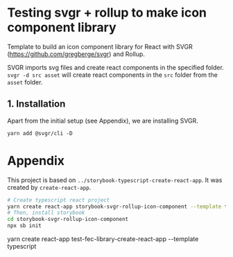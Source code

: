 # Testing svgr + rollup to make icon component library

Template to build an icon component library for React with SVGR (https://github.com/gregberge/svgr) and Rollup.

SVGR imports svg files and create react components in the specified folder. `svgr -d src asset` will create react components in the `src` folder from the `asset` folder.

## 1. Installation

Apart from the initial setup (see Appendix), we are installing SVGR.

```yarn
yarn add @svgr/cli -D
```

# Appendix

This project is based on `../storybook-typescript-create-react-app`. It was created by `create-react-app`.

```bash
# Create typescript react project
yarn create react-app storybook-svgr-rollup-icon-component --template typescript
# Then, install storybook
cd storybook-svgr-rollup-icon-component
npx sb init
```

yarn create react-app test-fec-library-create-react-app --template typescript
